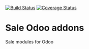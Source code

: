 [![Build Status](https://travis-ci.org/avanzosc/sale-addons.svg?branch=13.0)](https://travis-ci.org/avanzosc/sale-addons)
[![Coverage Status](https://coveralls.io/repos/avanzosc/sale-addons/badge.svg?branch=13.0)](https://coveralls.io/github/avanzosc/sale-addons?branch=13.0)

Sale Odoo addons
================

Sale modules for Odoo
